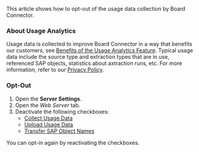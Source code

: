 This article shows how to opt-out of the usage data collection by Board Connector.

### About Usage Analytics

Usage data is collected to improve Board Connector in a way that benefits our customers, see [Benefits of the Usage Analytics Feature](https://theobald-software.com/en/xu-beyond/). Typical usage data include the source type and extraction types that are in use, referenced SAP objects, statistics about axtraction runs, etc. For more information, refer to our [Privacy Policy](https://theobald-software.com/en/privacy-policy/#productanalytics).

### Opt-Out

1. Open the **Server Settings**.
1. Open the *Web Server* tab.
1. Deactivate the following checkboxes:
   - [Collect Usage Data](../../documentation/server/server-settings/#collect-usage-data)
   - [Upload Usage Data](../../documentation/server/server-settings/#upload-usage-data)
   - [Transfer SAP Object Names](../../documentation/server/server-settings/#transfer-sap-object-names)

You can opt-in again by reactivating the checkboxes.
